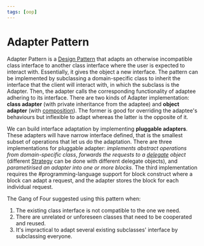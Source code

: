 ```yaml
---
tags: [oop]
---
```


# Adapter Pattern

Adapter Pattern is a [Design Pattern](202211221249.md) that adapts an otherwise
incompatible class interface to another class interface where the user is
expected to interact with. Essentially, it gives the object a new interface. The
pattern can be implemented by subclassing a domain-specific class to inherit the
interface that the client will interact with, in which the subclass is the
Adapter. Then, the adapter calls the corresponding functionality of adaptee
adhering to its interface. There are two kinds of Adapter implementation:
**class adapter** (with private inheritance from the adaptee) and **object
adapter** (with [composition](202302051222.md)). The former is good for
overriding the adaptee's behaviours but inflexible to adapt whereas the latter
is the opposite of it.

We can build interface adaptation by implementing **pluggable adapters**. These
adapters will have narrow interface defined, that is the smallest subset of
operations that let us do the adaptation. There are three implementations for
pluggable adapter: *implements abstract operations from domain-specific class*,
*forwards the requests to a [delegate](202302051232.md) object* (different
[Strategy](202302172008.md) can be done with different delegate objects),
and *parametirised an adapter into one or more blocks*. The third implementation
requires the #programming-language support for block construct where a block can
adapt a request, and the adapter stores the block for each individual request.

The Gang of Four suggested using this pattern when:
1. The existing class interface is not compatible to the one we need.
2. There are unrelated or unforeseen classes that need to be cooperated and
   reused.
3. It's impractical to adapt several existing subclasses' interface by
   subclassing everyone.
